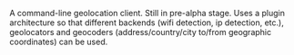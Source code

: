 A command-line geolocation client.  Still in pre-alpha stage.  Uses a plugin architecture so that different backends (wifi detection, ip detection, etc.), geolocators and geocoders (address/country/city to/from geographic coordinates) can be used.